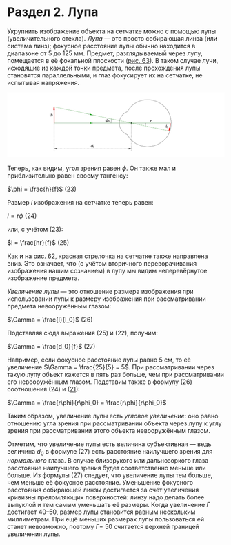 # Раздел 2. Лупа
Укрупнить изображение объекта на сетчатке можно с помощью лупы (увеличительного стекла). _Лупа_ — это просто собирающая линза (или система линз); фокусное расстояние лупы обычно находится в диапазоне от 5 до 125 мм. Предмет, разглядываемый через лупу, помещается в её фокальной плоскости ([рис. 63](/image/Рисунок63.jpg)). В таком случае лучи, исходящие из каждой точки предмета, после прохождения лупы становятся параллельными, и глаз фокусирует их на сетчатке, не испытывая напряжения.

![Рассматривание предмета через лупу](/image/Рисунок62.jpg)

Теперь, как видим, угол зрения равен $\phi$. Он также мал и приблизительно равен своему тангенсу:

$\phi = \frac{h}{f}$ (23)

Размер $l$ изображения на сетчатке теперь равен:

$l = r \phi$ (24)

или, с учётом (23):

$l = \frac{hr}{f}$ (25)

Как и на [рис. 62](/image/Рисунок63.jpg), красная стрелочка на сетчатке также направлена вниз. Это означает, что (с учётом вторичного переворачивания изображения нашим сознанием) в лупу мы видим неперевёрнутое изображение предмета.

_Увеличение лупы_ — это отношение размера изображения при использовании лупы к размеру изображения при рассматривании предмета невооружённым глазом:

$\Gamma = \frac{l}{l_0}$ (26)

Подставляя сюда выражения (25) и (22), получим:

$\Gamma = \frac{d_0}{f}$ (27)

Например, если фокусное расстояние лупы равно 5 см, то её увеличение $\Gamma = \frac{25}{5} = 5$. При рассматривании через такую лупу объект кажется в пять раз больше, чем при рассматривании его невооружённым глазом. Подставим также в формулу (26) соотношения (24) и ([21](/Оптические%20приборы/Невооружённый%20глаз.md)):

$\Gamma = \frac{r\phi}{r\phi_0} = \frac{r\phi}{r\phi_0}$

Таким образом, увеличение лупы есть _угловое увеличение_: оно равно отношению угла зрения при рассматривании объекта через лупу к углу зрения при рассматривании этого объекта невооружённым глазом.

Отметим, что увеличение лупы есть величина субъективная — ведь величина $d_0$ в формуле (27) есть расстояние наилучшего зрения для _нормального_ глаза. В случае близорукого или дальнозоркого глаза расстояние наилучшего зрения будет соответственно меньше или больше. Из формулы (27) следует, что увеличение лупы тем больше, чем меньше её фокусное расстояние. Уменьшение фокусного расстояния собирающей линзы достигается за счёт увеличения кривизны преломляющих поверхностей: линзу надо делать более выпуклой и тем самым уменьшать её размеры. Когда увеличение $\Gamma$ достигает 40–50, размер лупы становится равным нескольким миллиметрам. При ещё меньших размерах лупы пользоваться ей станет невозможно, поэтому $\Gamma =$ 50 считается верхней границей увеличения лупы.
